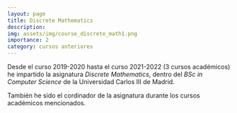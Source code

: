 ```yaml
---
layout: page
title: Discrete Mathematics
description:
img: assets/img/course_discrete_math1.png
importance: 2
category: cursos anteriores
---
```


Desde el curso 2019-2020 hasta el curso 2021-2022 (3 cursos académicos) he impartido la asignatura _Discrete Mathematics_, dentro del _BSc in Computer Science_ de la Universidad Carlos III de Madrid.

También he sido el cordinador de la asignatura durante los cursos académicos mencionados.
